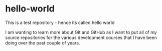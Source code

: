 # hello-world
This is a test repository - hence its called hello world

I am wanting to learn more about Git and GitHub as I want to put all of my source repositories for the various development courses that I have been doing over the past couple of years.
